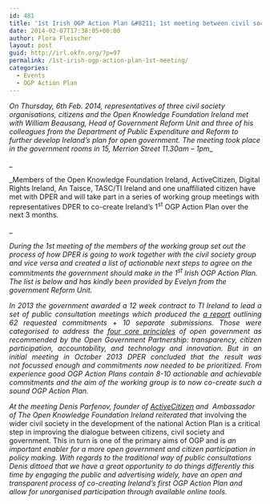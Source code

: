 ```yaml
---
id: 481
title: '1st Irish OGP Action Plan &#8211; 1st meeting between civil society and the Department of Public Expenditure and Reform'
date: 2014-02-07T17:38:05+00:00
author: Flora Fleischer
layout: post
guid: http://irl.okfn.org/?p=97
permalink: /1st-irish-ogp-action-plan-1st-meeting/
categories:
  - Events
  - OGP Action Plan
---
```

_On Thursday, 6th Feb. 2014, representatives of three civil society organisations, citizens and the Open Knowledge Foundation Ireland met with William Beausang, Head of Government Reform Unit and three of his colleagues from the Department of Public Expenditure and Reform to further develop Ireland’s plan for open government. The meeting took place in_ _the government rooms in 15, Merrion Street 11.30am – 1pm__
  
_ 

_Members of the Open Knowledge Foundation Ireland, ActiveCitizen, Digital Rights Ireland, An Taisce, TASC/TI Ireland and one unaffiliated citizen have met with DPER and will take part in a series of working group meetings with representatives DPER to co-create Ireland’s 1<sup>st</sup> OGP Action Plan over the next 3 months.
  
_ 

_During the 1st meeting of the members of the working group set out the process of how DPER is going to work together with the civil society group and vice versa and created a list of actionable next steps to agree on the commitments the government should make in the 1<sup>st</sup> Irish OGP Action Plan. The list is below and has kindly been provided by Evelyn from the government Reform Unit._

<p style="text-align: justify;">
  <i>In 2013 the government awarded a 12 week contract to TI Ireland to lead a set of public consultation meetings which produced the <a href="http://www.ogpireland.ie/2013/10/02/final-report-ogp-consultation/">a report</a> outlining 62 requested commitments + 10 separate submissions. Those were categorised to address the <a href="http://www.opengovpartnership.org/">four core principles</a> of open government as recommended by the Open Government Partnership: transparency, citizen participation, accountability, and technology and innovation. But in an initial meeting in October 2013 DPER concluded that the result was not focussed enough and commitments now needed to be prioritized. </i><i>From experience good OGP Action Plans contain 8-10 actionable and achievable commitments and the aim of the working group is to now co-create such a sound OGP Action Plan.</i>
</p>

_At the meeting Denis Parfenov, founder of <a href="http://www.activecitizen.cc/" target="_blank">ActiveCitizen</a> and  Ambassador of The Open Knowledge Foundation Ireland reiterated that_ involving the wider civil society in the development of the national Action Plan is a critical step in improving the dialogue between citizens, civil society and government. This in turn is one of the primary aims of OGP and is _an important enabler for a more open government and citizen participation in policy making. With regards to the traditional way of public consultations Denis dittoed that we have a great opportunity to do things differently this time by engaging the public and advertising widely, have an open and transparent process of co-creating Ireland’s first OGP Action Plan and allow for unorganised participation through available online tools._